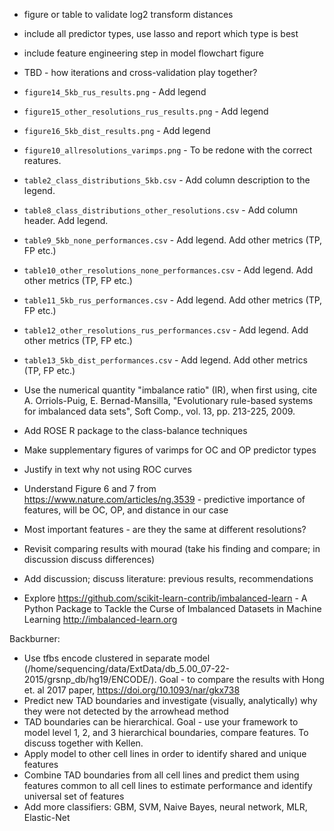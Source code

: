
- figure or table to validate log2 transform distances
+ include all predictor types, use lasso and report which type is best
- include feature engineering step in model flowchart figure
- TBD - how iterations and cross-validation play together?

- `figure14_5kb_rus_results.png` - Add legend
- `figure15_other_resolutions_rus_results.png` - Add legend
- `figure16_5kb_dist_results.png` - Add legend
- `figure10_allresolutions_varimps.png` - To be redone with the correct reatures.

- `table2_class_distributions_5kb.csv` - Add column description to the legend.
- `table8_class_distributions_other_resolutions.csv` - Add column header. Add legend.
- `table9_5kb_none_performances.csv` - Add legend. Add other metrics (TP, FP etc.)
- `table10_other_resolutions_none_performances.csv` - Add legend. Add other metrics (TP, FP etc.)
- `table11_5kb_rus_performances.csv` - Add legend. Add other metrics (TP, FP etc.)
- `table12_other_resolutions_rus_performances.csv` - Add legend. Add other metrics (TP, FP etc.)
- `table13_5kb_dist_performances.csv` - Add legend. Add other metrics (TP, FP etc.)


- Use the numerical quantity "imbalance ratio" (IR), when first using, cite A. Orriols-Puig, E. Bernad-Mansilla, "Evolutionary rule-based systems for imbalanced data sets", Soft Comp., vol. 13, pp. 213-225, 2009.
- Add ROSE R package to the class-balance techniques
- Make supplementary figures of varimps for OC and OP predictor types
- Justify in text why not using ROC curves
- Understand Figure 6 and 7 from https://www.nature.com/articles/ng.3539 - predictive importance of features, will be OC, OP, and distance in our case
- Most important features - are they the same at different resolutions?
- Revisit comparing results with mourad (take his finding and compare; in discussion discuss differences)
- Add discussion; discuss literature: previous results, recommendations
- Explore https://github.com/scikit-learn-contrib/imbalanced-learn - A Python Package to Tackle the Curse of Imbalanced Datasets in Machine Learning http://imbalanced-learn.org

Backburner: 

- Use tfbs encode clustered in separate model (/home/sequencing/data/ExtData/db_5.00_07-22-2015/grsnp_db/hg19/ENCODE/). Goal - to compare the results with Hong et. al 2017 paper, https://doi.org/10.1093/nar/gkx738
- Predict new TAD boundaries and investigate (visually, analytically) why they were not detected by the arrowhead method
- TAD boundaries can be hierarchical. Goal - use your framework to model level 1, 2, and 3 hierarchical boundaries, compare features. To discuss together with Kellen.
- Apply model to other cell lines in order to identify shared and unique features
- Combine TAD boundaries from all cell lines and predict them using features common to all cell lines to estimate performance and identify universal set of features
- Add more classifiers: GBM, SVM, Naive Bayes, neural network, MLR, Elastic-Net 
 